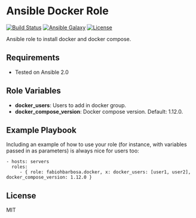 Ansible Docker Role 
======

[![Build Status](https://travis-ci.org/fabiohbarbosa/ansible-docker-role.png)](https://travis-ci.org/fabiohbarbosa/ansible-docker-role)
[![Ansible Galaxy](https://img.shields.io/badge/ansible--galaxy-docker-blue.svg?style=flat-square)](https://galaxy.ansible.com/fabiohbarbosa/docker/)
[![License](https://img.shields.io/badge/license-MIT-brightgreen.svg?style=flat-square)](LICENSE)

Ansible role to install docker and docker compose.


Requirements
------------
- Tested on Ansible 2.0


Role Variables
--------------

* **docker_users**: Users to add in docker group.
* **docker_compose_version**: Docker compose version. Default: 1.12.0.


Example Playbook
----------------

Including an example of how to use your role (for instance, with variables passed in as parameters) is always nice for users too:

    - hosts: servers
      roles:
         - { role: fabiohbarbosa.docker, x: docker_users: [user1, user2], docker_compose_version: 1.12.0 }


License
-------

MIT
